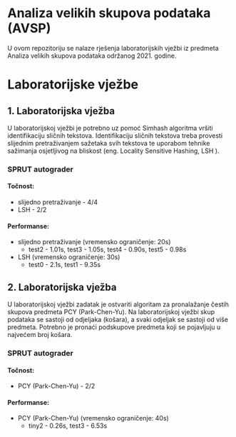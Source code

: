# Analiza velikih skupova podataka (AVSP)

U ovom repozitoriju se nalaze rješenja laboratorijskih vježbi iz predmeta Analiza velikih skupova podataka održanog 2021. godine.

# Laboratorijske vježbe
 ## 1. Laboratorijska vježba
 U laboratorijskoj vježbi je potrebno uz pomoć Simhash algoritma vršiti identifikaciju sličnih tekstova. Identifikaciju sličnih tekstova treba provesti slijednim pretraživanjem sažetaka svih tekstova te uporabom tehnike sažimanja osjetljivog na bliskost (eng. Locality Sensitive Hashing, LSH ).
 
### SPRUT autograder 
#### Točnost:
 - slijedno pretraživanje - 4/4
 - LSH - 2/2
#### Performanse:
- slijedno pretraživanje (vremensko ograničenje: 20s)
    - test2 - 1.01s, test3 - 1.05s, test4 - 0.90s, test5 - 0.98s
- LSH (vremensko ograničenje: 30s)
    - test0 - 2.1s, test1 - 9.35s

## 2. Laboratorijska vježba
U laboratorijskoj vježbi zadatak je ostvariti algoritam za pronalažanje čestih skupova predmeta PCY (Park-Chen-Yu). Na laboratorijskoj vježbi skup podataka se sastoji od odjeljaka (košara), a svaki odjeljak se sastoji od više predmeta. Potrebno je pronaći podskupove predmeta koji se pojavljuju u najvećem broj košara.

### SPRUT autograder
#### Točnost:
- PCY (Park-Chen-Yu) - 2/2
#### Performanse:
- PCY (Park-Chen-Yu) (vremensko ograničenje: 40s)
    - tiny2 - 0.26s, test3 - 6.53s

